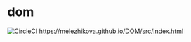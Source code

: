 # dom
[![CircleCI](https://circleci.com/gh/melezhikova/DOM/tree/master.svg?style=svg)](https://circleci.com/gh/melezhikova/DOM/tree/master)
https://melezhikova.github.io/DOM/src/index.html
